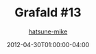 ---
title: "Grafald #13"
type: "image"
date: 2012-04-30T01:00:00-04:00
draft: false
categories:
- blog
- projects
- grafald
image_path: "../img/2012/13.png"
alt_text: ""
is_subpage: true
author: "[hatsune-mike](https://cohost.org/hatsune-mike)"
---